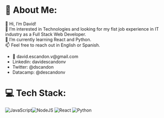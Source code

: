 # 💫 About Me:
👋 Hi, I’m David!<br>
🔭  I’m interested in Technologies and looking for my fist job experience in IT industry as a Full Stack Web Developer.<br>
🌱 I’m currently learning React and Python.<br>
📫 Feel free to reach out in English or Spanish. <br>
<ul>
  <li>📩 david.escandon.v@gmail.com</li>
  <li>Linkedin: davidescandonv</li> 
  <li>Twitter: @dscandon</li>
  <li>Datacamp: @descandonv</li>
</ul>

# 💻 Tech Stack:
![JavaScript](https://img.shields.io/badge/javascript-%23323330.svg?style=for-the-badge&logo=javascript&logoColor=%23F7DF1E)![NodeJS](https://img.shields.io/badge/node.js-6DA55F?style=for-the-badge&logo=node.js&logoColor=white) ![React](https://img.shields.io/badge/react-%2320232a.svg?style=for-the-badge&logo=react&logoColor=%2361DAFB) ![Python](https://img.shields.io/badge/python-3670A0?style=for-the-badge&logo=python&logoColor=ffdd54) 
<!---
descandon88/descandon88 is a ✨ special ✨ repository because its `README.md` (this file) appears on your GitHub profile.
You can click the Preview link to take a look at your changes.
--->

